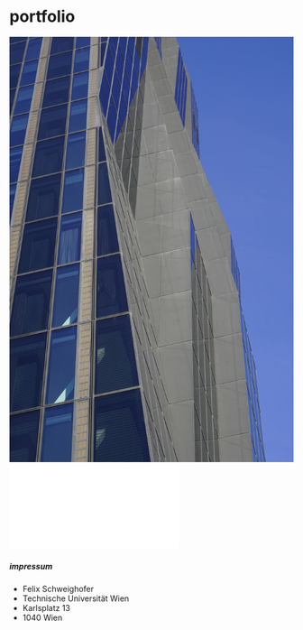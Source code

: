 # portfolio

![DC Tower](./assets/images/DSC4463.png)
![Flashing Lights](/assets/pdfs/flashing_lights.pdf)
##### impressum

- Felix Schweighofer
- Technische Universität Wien
- Karlsplatz 13
- 1040 Wien
